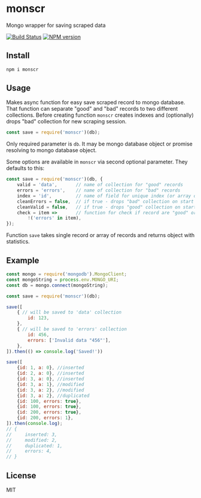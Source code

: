 # monscr

Mongo wrapper for saving scraped data

[![Build Status][travis-image]][travis-url]
[![NPM version][npm-image]][npm-url]

## Install

```bash
npm i monscr
```

## Usage

Makes async function for easy save scraped record to mongo database. That function can separate "good" and "bad" records to two different collections. Before creating function `monscr` creates indexes and (optionally) drops "bad" collection for new scraping session.

```js
const save = require('monscr')(db);
```

Only required parameter is `db`. It may be mongo database object or promise resolving to mongo database object.

Some options are available in `monscr` via second optional parameter. They defaults to this:

```js
const save = require('monscr')(db, {
    valid = 'data',       // name of collection for "good" records
    errors = 'errors',    // name of collection for "bad" records
    index = 'id',         // name of field for unique index (or array of names for multi-field)
    cleanErrors = false,  // if true - drops "bad" collection on start
    cleanValid = false,   // if true - drops "good" collection on start
    check = item =>       // function for check if record are "good" or not
        !('errors' in item),
});
```

Function `save` takes single record or array of records and returns object with statistics.

## Example

```js
const mongo = require('mongodb').MongoClient;
const mongoString = process.env.MONGO_URI;
const db = mongo.connect(mongoString);

const save = require('monscr')(db);

save([
    { // will be saved to 'data' collection
        id: 123,
    },
    { // will be saved to 'errors' collection
        id: 456,
        errors: ['Invalid data "456"'],
    },
]).then(() => console.log('Saved!'))

save([
    {id: 1, a: 0}, //inserted
    {id: 2, a: 0}, //inserted
    {id: 3, a: 0}, //inserted
    {id: 3, a: 1}, //modified
    {id: 3, a: 2}, //modified
    {id: 3, a: 2}, //duplicated
    {id: 100, errors: true},
    {id: 100, errors: true},
    {id: 200, errors: true},
    {id: 200, errors: 1},
]).then(console.log);
// {
//     inserted: 3,
//     modified: 2,
//     duplicated: 1,
//     errors: 4,
// }
```

## License

MIT

[npm-url]: https://npmjs.org/package/monscr
[npm-image]: https://badge.fury.io/js/monscr.svg
[travis-url]: https://travis-ci.org/astur/monscr
[travis-image]: https://travis-ci.org/astur/monscr.svg?branch=master